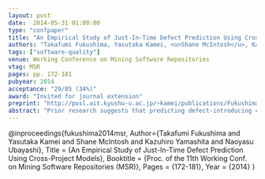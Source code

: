 ```yaml
---
layout: post
date:  2014-05-31 01:00:00
type: "confpaper"
title: "An Empirical Study of Just-In-Time Defect Prediction Using Cross-Project Models"
authors: "Takafumi Fukushima, Yasutaka Kamei, <u>Shane McIntosh</u>, Kazuhiro Yamashita, and Naoyasu Ubayashi"
tags: ["software-quality"]
venue: Working Conference on Mining Software Repositories
vtag: MSR
pages: pp. 172-181
pubyear: 2014
acceptance: "29/85 (34%)"
award: "Invited for journal extension"
preprint: "http://posl.ait.kyushu-u.ac.jp/~kamei/publications/Fukushima_MSR2014.pdf"
abstract: "Prior research suggests that predicting defect-introducing changes, i.e., Just-In-Time (JIT) defect prediction is a more practical alternative to traditional defect prediction techniques, providing immediate feedback while design decisions are still fresh in the minds of developers. Unfortunately, similar to traditional defect prediction models, JIT models require a large amount of training data, which is not available when projects are in initial development phases. To address this flaw in traditional defect prediction, prior work has proposed cross-project models, i.e., models learned from older projects with sufficient history. However, cross-project models have not yet been explored in the context of JIT prediction. Therefore, in this study, we empirically evaluate the performance of JIT cross-project models. Though a case study on 11 open source projects, we find that in a JIT cross-project context: (1) high performance within-project models rarely perform well; (2) models trained on projects that have similar correlations between predictor and dependent variables often perform well; and (3) ensemble learning techniques that leverage historical data from several other projects (e.g., voting experts) often perform well. Furthermore, we attain the highest performance from cross-project models when the training data is weighted based on similarity with the testing data prior to applying ensemble techniques. Our findings empirically confirm that JIT cross-project models learned using other projects are a viable solution for projects with little historical data. However, JIT cross-project models perform best when the data used to learn them is carefully selected."
---
```

@inproceedings{fukushima2014msr,
	Author={Takafumi Fukushima and Yasutaka Kamei and Shane McIntosh and Kazuhiro Yamashita and Naoyasu Ubayashi},
	Title = {An Empirical Study of Just-In-Time Defect Prediction Using Cross-Project Models},
	Booktitle = {Proc. of the 11th Working Conf. on Mining Software Repositories (MSR)},
	Pages = {172-181},
	Year = {2014}
}
